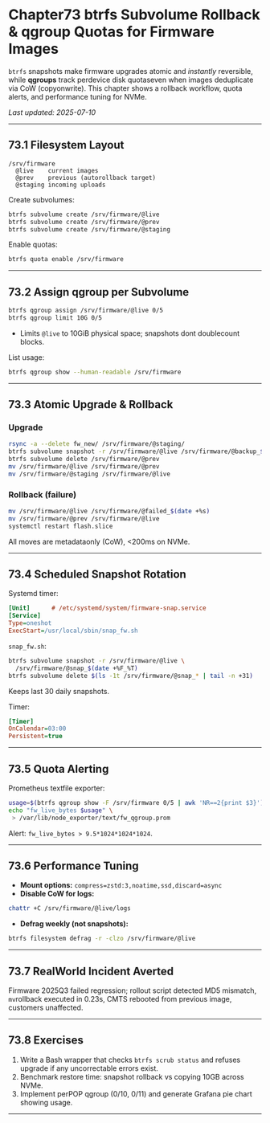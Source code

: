 
# Chapter73  btrfs Subvolume Rollback & qgroup Quotas for Firmware Images

`btrfs` snapshots make firmware upgrades atomic and *instantly* reversible,
while **qgroups** track perdevice disk quotaseven when images deduplicate
via CoW (copyonwrite).  This chapter shows a rollback workflow, quota
alerts, and performance tuning for NVMe.

_Last updated: 2025-07-10_

---

## 73.1  Filesystem Layout

```
/srv/firmware
  @live    current images
  @prev    previous (autorollback target)
  @staging incoming uploads
```

Create subvolumes:

```bash
btrfs subvolume create /srv/firmware/@live
btrfs subvolume create /srv/firmware/@prev
btrfs subvolume create /srv/firmware/@staging
```

Enable quotas:

```bash
btrfs quota enable /srv/firmware
```

---

## 73.2  Assign qgroup per Subvolume

```bash
btrfs qgroup assign /srv/firmware/@live 0/5
btrfs qgroup limit 10G 0/5
```

* Limits `@live` to 10GiB physical space; snapshots dont doublecount blocks.

List usage:

```bash
btrfs qgroup show --human-readable /srv/firmware
```

---

## 73.3  Atomic Upgrade & Rollback

### Upgrade

```bash
rsync -a --delete fw_new/ /srv/firmware/@staging/
btrfs subvolume snapshot -r /srv/firmware/@live /srv/firmware/@backup_$(date +%F)
btrfs subvolume delete /srv/firmware/@prev
mv /srv/firmware/@live /srv/firmware/@prev
mv /srv/firmware/@staging /srv/firmware/@live
```

### Rollback (failure)

```bash
mv /srv/firmware/@live /srv/firmware/@failed_$(date +%s)
mv /srv/firmware/@prev /srv/firmware/@live
systemctl restart flash.slice
```

All moves are metadataonly (CoW), <200ms on NVMe.

---

## 73.4  Scheduled Snapshot Rotation

Systemd timer:

```ini
[Unit]      # /etc/systemd/system/firmware-snap.service
[Service]
Type=oneshot
ExecStart=/usr/local/sbin/snap_fw.sh
```

`snap_fw.sh`:

```bash
btrfs subvolume snapshot -r /srv/firmware/@live \
  /srv/firmware/@snap_$(date +%F_%T)
btrfs subvolume delete $(ls -1t /srv/firmware/@snap_* | tail -n +31)
```

Keeps last 30 daily snapshots.

Timer:

```ini
[Timer]
OnCalendar=03:00
Persistent=true
```

---

## 73.5  Quota Alerting

Prometheus textfile exporter:

```bash
usage=$(btrfs qgroup show -F /srv/firmware 0/5 | awk 'NR==2{print $3}')
echo "fw_live_bytes $usage" \
 > /var/lib/node_exporter/text/fw_qgroup.prom
```

Alert: `fw_live_bytes > 9.5*1024*1024*1024`.

---

## 73.6  Performance Tuning

* **Mount options:** `compress=zstd:3,noatime,ssd,discard=async`  
* **Disable CoW for logs:**

```bash
chattr +C /srv/firmware/@live/logs
```

* **Defrag weekly (not snapshots):**

```bash
btrfs filesystem defrag -r -clzo /srv/firmware/@live
```

---

## 73.7  RealWorld Incident Averted

Firmware 2025Q3 failed regression; rollout script detected MD5 mismatch,
`mv`rollback executed in 0.23s, CMTS rebooted from previous image, customers
unaffected.

---

## 73.8  Exercises

1. Write a Bash wrapper that checks `btrfs scrub status` and refuses upgrade
   if any uncorrectable errors exist.  
2. Benchmark restore time: snapshot rollback vs copying 10GB across NVMe.  
3. Implement perPOP qgroup (0/10, 0/11) and generate Grafana pie chart
   showing usage.
---
